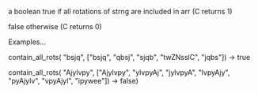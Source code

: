 a boolean true if all rotations of strng are included in arr (C returns 1)

false otherwise (C returns 0)

Examples...

contain_all_rots(
"bsjq", ["bsjq", "qbsj", "sjqb", "twZNsslC", "jqbs"]) -> true

contain_all_rots(
"Ajylvpy", ["Ajylvpy", "ylvpyAj", "jylvpyA", "lvpyAjy", "pyAjylv", "vpyAjyl", "ipywee"]) -> false)
